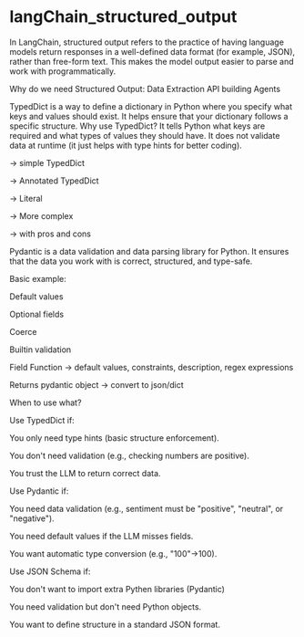﻿# langChain_structured_output

In LangChain, structured output refers to the practice of having language models return
responses in a well-defined data format (for example, JSON), rather than free-form text. This
makes the model output easier to parse and work with programmatically.


Why do we need Structured Output: 
Data Extraction
API building
Agents


TypedDict is a way to define a dictionary in Python where you specify what keys and values
should exist. It helps ensure that your dictionary follows a specific structure.
Why use TypedDict?
It tells Python what keys are required and what types of values they should have.
It does not validate data at runtime (it just helps with type hints for better coding).

-> simple TypedDict

-> Annotated TypedDict

-> Literal

-> More complex 

-> with pros and cons


Pydantic is a data validation and data parsing library for Python. It ensures that the data you
work with is correct, structured, and type-safe.

Basic example:

Default values

Optional fields

Coerce

Builtin validation

Field Function -> default values, constraints, description, regex
expressions

Returns pydantic object -> convert to json/dict


When to use what?

Use TypedDict if:

You only need type hints (basic structure enforcement).

You don't need validation (e.g., checking numbers are positive).

You trust the LLM to return correct data.


Use Pydantic if:

You need data validation (e.g., sentiment must be "positive", "neutral", or "negative").

You need default values if the LLM misses fields.

You want automatic type conversion (e.g., "100"->100).


Use JSON Schema if:

You don't want to import extra Pythen libraries (Pydantic)

You need validation but don't need Python objects.

You want to define structure in a standard JSON format.

